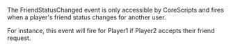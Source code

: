 The FriendStatusChanged event is only accessible by CoreScripts and fires when a player's friend status changes for another user.

For instance, this event will fire for Player1 if Player2 accepts their friend request.